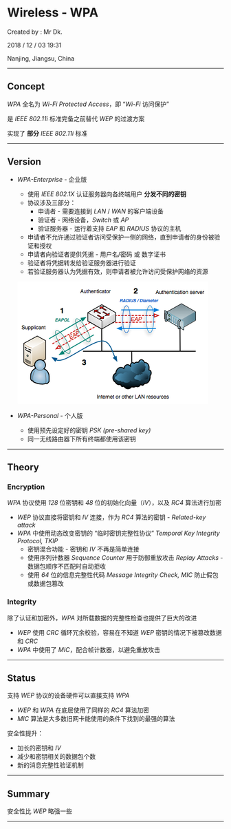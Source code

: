 # Wireless - WPA

Created by : Mr Dk.

2018 / 12 / 03 19:31

Nanjing, Jiangsu, China

---

## Concept

_WPA_ 全名为 _Wi-Fi Protected Access_，即 “_Wi-Fi_ 访问保护”

是 _IEEE 802.11i_ 标准完备之前替代 _WEP_ 的过渡方案

实现了 __部分__ _IEEE 802.11i_ 标准

---

## Version

* _WPA-Enterprise_ - 企业版

  * 使用 _IEEE 802.1X_ 认证服务器向各终端用户 __分发不同的密钥__
  * 协议涉及三部分：
    * 申请者 - 需要连接到 _LAN_ / _WAN_ 的客户端设备
    * 验证者 - 网络设备，_Switch_ 或 _AP_
    * 验证服务器 - 运行着支持 _EAP_ 和 _RADIUS_ 协议的主机
  * 申请者不允许通过验证者访问受保护一侧的网络，直到申请者的身份被验证和授权
  * 申请者向验证者提供凭据 - 用户名/密码 或 数字证书
  * 验证者将凭据转发给验证服务器进行验证
  * 若验证服务器认为凭据有效，则申请者被允许访问受保护网络的资源

  ![802.1X](../img/802.1X.png)

* _WPA-Personal_ - 个人版

  * 使用预先设定好的密钥 _PSK (pre-shared key)_
  * 同一无线路由器下所有终端都使用该密钥

---

## Theory

### Encryption

_WPA_ 协议使用 _128_ 位密钥和 _48_ 位的初始化向量（_IV_），以及 _RC4_ 算法进行加密

* _WEP_ 协议直接将密钥和 _IV_ 连接，作为 _RC4_ 算法的密钥 - _Related-key attack_
* _WPA_ 中使用动态改变密钥的 “临时密钥完整性协议” _Temporal Key Integrity Protocol, TKIP_
  * 密钥混合功能 - 密钥和 _IV_ 不再是简单连接
  * 使用序列计数器 _Sequence Counter_ 用于防御重放攻击 _Replay Attacks_ - 数据包顺序不匹配时自动拒收
  * 使用 _64_ 位的信息完整性代码 _Message Integrity Check, MIC_ 防止假包或数据包篡改

### Integrity

除了认证和加密外，_WPA_ 对所载数据的完整性检查也提供了巨大的改进

* _WEP_ 使用 _CRC_ 循环冗余校验，容易在不知道 _WEP_ 密钥的情况下被篡改数据和 _CRC_
* _WPA_ 中使用了 _MIC_，配合帧计数器，以避免重放攻击

---

## Status

支持 _WEP_ 协议的设备硬件可以直接支持 _WPA_

* _WEP_ 和 _WPA_ 在底层使用了同样的 _RC4_ 算法加密
* _MIC_ 算法是大多数旧网卡能使用的条件下找到的最强的算法

安全性提升：

* 加长的密钥和 _IV_
* 减少和密钥相关的数据包个数
* 新的消息完整性验证机制

---

## Summary

安全性比 _WEP_ 略强一些

---

